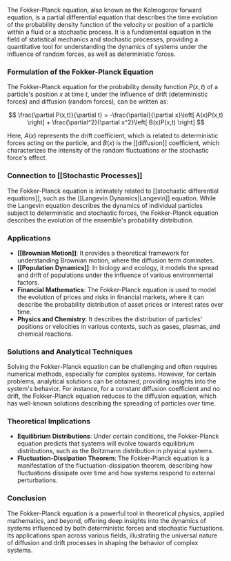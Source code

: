 The Fokker-Planck equation, also known as the Kolmogorov forward equation, is a partial differential equation that describes the time evolution of the probability density function of the velocity or position of a particle within a fluid or a stochastic process. It is a fundamental equation in the field of statistical mechanics and stochastic processes, providing a quantitative tool for understanding the dynamics of systems under the influence of random forces, as well as deterministic forces.

### Formulation of the Fokker-Planck Equation

The Fokker-Planck equation for the probability density function $P(x,t)$ of a particle's position $x$ at time $t$, under the influence of drift (deterministic forces) and diffusion (random forces), can be written as:

$$
\frac{\partial P(x,t)}{\partial t} = -\frac{\partial}{\partial x}\left[ A(x)P(x,t) \right] + \frac{\partial^2}{\partial x^2}\left[ B(x)P(x,t) \right]
$$

Here, $A(x)$ represents the drift coefficient, which is related to deterministic forces acting on the particle, and $B(x)$ is the [[diffusion]] coefficient, which characterizes the intensity of the random fluctuations or the stochastic force's effect.

### Connection to [[Stochastic Processes]]

The Fokker-Planck equation is intimately related to [[stochastic differential equations]], such as the [[Langevin Dynamics|Langevin]] equation. While the Langevin equation describes the dynamics of individual particles subject to deterministic and stochastic forces, the Fokker-Planck equation describes the evolution of the ensemble's probability distribution.

### Applications

- **[[Brownian Motion]]**: It provides a theoretical framework for understanding Brownian motion, where the diffusion term dominates.
- **[[Population Dynamics]]**: In biology and ecology, it models the spread and drift of populations under the influence of various environmental factors.
- **Financial Mathematics**: The Fokker-Planck equation is used to model the evolution of prices and risks in financial markets, where it can describe the probability distribution of asset prices or interest rates over time.
- **Physics and Chemistry**: It describes the distribution of particles' positions or velocities in various contexts, such as gases, plasmas, and chemical reactions.

### Solutions and Analytical Techniques

Solving the Fokker-Planck equation can be challenging and often requires numerical methods, especially for complex systems. However, for certain problems, analytical solutions can be obtained, providing insights into the system's behavior. For instance, for a constant diffusion coefficient and no drift, the Fokker-Planck equation reduces to the diffusion equation, which has well-known solutions describing the spreading of particles over time.

### Theoretical Implications

- **Equilibrium Distributions**: Under certain conditions, the Fokker-Planck equation predicts that systems will evolve towards equilibrium distributions, such as the Boltzmann distribution in physical systems.
- **Fluctuation-Dissipation Theorem**: The Fokker-Planck equation is a manifestation of the fluctuation-dissipation theorem, describing how fluctuations dissipate over time and how systems respond to external perturbations.

### Conclusion

The Fokker-Planck equation is a powerful tool in theoretical physics, applied mathematics, and beyond, offering deep insights into the dynamics of systems influenced by both deterministic forces and stochastic fluctuations. Its applications span across various fields, illustrating the universal nature of diffusion and drift processes in shaping the behavior of complex systems.